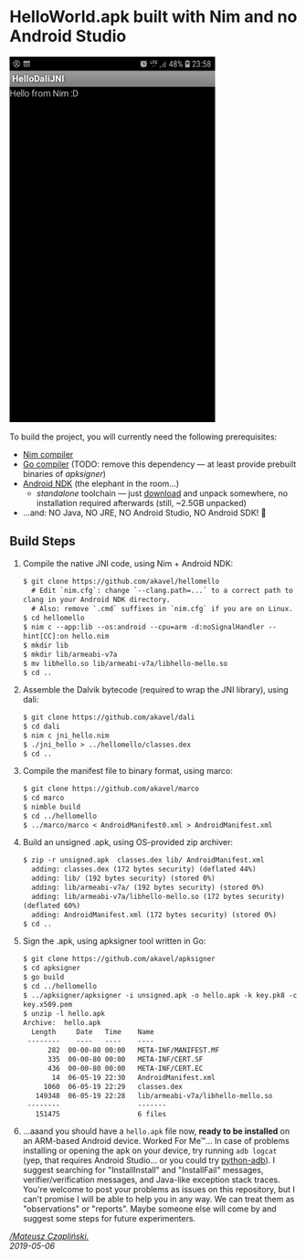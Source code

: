 HelloWorld.apk built with Nim and no Android Studio
===================================================


<img src="https://raw.githubusercontent.com/akavel/hellomello/master/exp/screenshot.png" width="360" height="640"/>

To build the project, you will currently need the following prerequisites:

 - [Nim compiler](https://nim-lang.org/install.html)
 - [Go compiler](https://golang.org/dl/) (TODO: remove this dependency —
   at least provide prebuilt binaries of *apksigner*)
 - [Android NDK][ndk] (the elephant in the room...)
    - *standalone* toolchain — just
      [download][ndk] and unpack
      somewhere, no installation required afterwards (still, ~2.5GB unpacked)
 - ...and: NO Java, NO JRE, NO Android Studio, NO Android SDK! 🎉

[ndk]: https://developer.android.com/ndk/downloads

Build Steps
-----------

1. Compile the native JNI code, using Nim + Android NDK:

       $ git clone https://github.com/akavel/hellomello
         # Edit `nim.cfg`: change `--clang.path=...` to a correct path to clang in your Android NDK directory.
         # Also: remove `.cmd` suffixes in `nim.cfg` if you are on Linux.
       $ cd hellomello
       $ nim c --app:lib --os:android --cpu=arm -d:noSignalHandler --hint[CC]:on hello.nim
       $ mkdir lib
       $ mkdir lib/armeabi-v7a
       $ mv libhello.so lib/armeabi-v7a/libhello-mello.so
       $ cd ..

2. Assemble the Dalvik bytecode (required to wrap the JNI library), using dali:

       $ git clone https://github.com/akavel/dali
       $ cd dali
       $ nim c jni_hello.nim
       $ ./jni_hello > ../hellomello/classes.dex
       $ cd ..

3. Compile the manifest file to binary format, using marco:

       $ git clone https://github.com/akavel/marco
       $ cd marco
       $ nimble build
       $ cd ../hellomello
       $ ../marco/marco < AndroidManifest0.xml > AndroidManifest.xml

4. Build an unsigned .apk, using OS-provided zip archiver:

       $ zip -r unsigned.apk  classes.dex lib/ AndroidManifest.xml
         adding: classes.dex (172 bytes security) (deflated 44%)
         adding: lib/ (192 bytes security) (stored 0%)
         adding: lib/armeabi-v7a/ (192 bytes security) (stored 0%)
         adding: lib/armeabi-v7a/libhello-mello.so (172 bytes security) (deflated 60%)
         adding: AndroidManifest.xml (172 bytes security) (stored 0%)
       $ cd ..

5. Sign the .apk, using apksigner tool written in Go:

       $ git clone https://github.com/akavel/apksigner
       $ cd apksigner
       $ go build
       $ cd ../hellomello
       $ ../apksigner/apksigner -i unsigned.apk -o hello.apk -k key.pk8 -c key.x509.pem
       $ unzip -l hello.apk
       Archive:  hello.apk
         Length     Date   Time    Name
        --------    ----   ----    ----
             282  00-00-80 00:00   META-INF/MANIFEST.MF
             335  00-00-80 00:00   META-INF/CERT.SF
             436  00-00-80 00:00   META-INF/CERT.EC
              14  06-05-19 22:30   AndroidManifest.xml
            1060  06-05-19 22:29   classes.dex
          149348  06-05-19 22:28   lib/armeabi-v7a/libhello-mello.so
        --------                   -------
          151475                   6 files

6. ...aaand you should have a `hello.apk` file now, **ready to be installed**
   on an ARM-based Android device. Worked For Me&trade;... In case of problems
   installing or opening the apk on your device, try running `adb logcat` (yep,
   that requires Android Studio... or you could try
   [python-adb](https://github.com/google/python-adb)).  I suggest searching for
   "InstallInstall" and "InstallFail" messages, verifier/verification messages,
   and Java-like exception stack traces.  You're welcome to post your problems as
   issues on this repository, but I can't promise I will be able to help you in
   any way. We can treat them as "observations" or "reports". Maybe someone else
   will come by and suggest some steps for future experimenters.

*[/Mateusz Czapliński.](http://akavel.com)*  
*2019-05-06*

